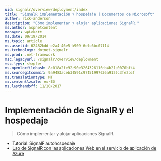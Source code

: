 ```yaml
---
uid: signalr/overview/deployment/index
title: "SignalR implementación y hospedaje | Documentos de Microsoft"
author: rick-anderson
description: "Cómo implementar y alojar aplicaciones SignalR."
ms.author: aspnetcontent
manager: wpickett
ms.date: 09/19/2014
ms.topic: article
ms.assetid: 62482bdd-e2a4-46e5-b909-6d0c6bc07114
ms.technology: dotnet-signalr
ms.prod: .net-framework
msc.legacyurl: /signalr/overview/deployment
msc.type: chapter
ms.openlocfilehash: 8c018a2fe92c90e3264326116cb4b21a0070bff4
ms.sourcegitcommit: 9a9483aceb34591c97451997036a9120c3fe2baf
ms.translationtype: MT
ms.contentlocale: es-ES
ms.lasthandoff: 11/10/2017
---
```

<a name="signalr-deployment-and-hosting"></a>Implementación de SignalR y el hospedaje
====================
> Cómo implementar y alojar aplicaciones SignalR.


- [Tutorial: SignalR autohospedaje](tutorial-signalr-self-host.md)
- [Uso de SignalR con las aplicaciones Web en el servicio de aplicación de Azure](using-signalr-with-azure-web-sites.md)
